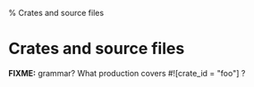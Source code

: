 % Crates and source files

# Crates and source files

**FIXME:** grammar? What production covers #![crate_id = "foo"] ?


